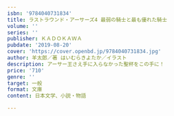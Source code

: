 ```yaml
---
isbn: '9784040731834'
title: ラストラウンド・アーサーズ4 最弱の騎士と最も優れた騎士
volume: ''
series: ''
publisher: ＫＡＤＯＫＡＷＡ
pubdate: '2019-08-20'
cover: 'https://cover.openbd.jp/9784040731834.jpg'
author: 羊太郎／著 はいむらきよたか／イラスト
description: アーサー王さえ手に入らなかった聖杯をこの手に！
price: '710'
genre: ''
target: 一般
format: 文庫
content: 日本文学、小説・物語

---
```

